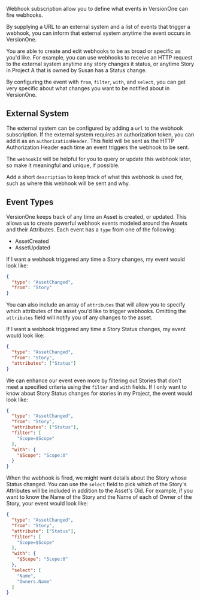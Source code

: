 Webhook subscription allow you to define what events in VersionOne can fire webhooks.

By supplying a URL to an external system and a list of events that trigger a webhook, you can inform that external system anytime the event occurs in VersionOne.  

You are able to create and edit webhooks to be as broad or specific as you'd like. For example, you can use webhooks to receive an HTTP request to the external system anytime any story changes it status, or anytime Story in Project A that is owned by Susan has a Status change.

By configuring the event with `from`, `filter`, `with`, and `select`, you can get very specific about what changes you want to be notified about in VersionOne.

## External System

The external system can be configured by adding a `url` to the webhook subscription.
If the external system requires an authorization token, you can add it as an `authorizationHeader`. This field will be sent as the HTTP Authorization Header each time an event triggers the webhook to be sent.

The `webhookId` will be helpful for you to query or update this webhook later, so make it meaningful and unique, if possible.

Add a short `description` to keep track of what this webhook is used for, such as where this webhook will be sent and why.

## Event Types

VersionOne keeps track of any time an Asset is created, or updated. This allows us to create powerful webhook events modeled around the Assets and their Attributes. Each event has a `type` from one of the following:

* AssetCreated
* AssetUpdated

If I want a webhook triggered any time a Story changes, my event would look like:
```json
{
  "type": "AssetChanged",
  "from": "Story"
}
```

You can also include an array of `attributes` that will allow you to specify which attributes of the asset you'd like to trigger webhooks. Omitting the `attributes` field will notify you of any changes to the asset. 


If I want a webhook triggered any time a Story Status changes, my event would look like:
```json
{
  "type": "AssetChanged",
  "from": "Story",
  "attributes": ["Status"]
}
```

We can enhance our event even more by filtering out Stories that don't meet a specified criteria using the `filter` and `with` fields. If I only want to know about Story Status changes for stories in my Project, the event would look like:

```json
{
  "type": "AssetChanged",
  "from": "Story",
  "attributes": ["Status"],
  "filter": [
    "Scope=$Scope"
  ],
  "with": {
    "$Scope": "Scope:0"
  }
}
```

When the webhook is fired, we might want details about the Story whose Status changed. You can use the `select` field to pick which of the Story's Attributes will be included in addition to the Asset's Oid. For example, if you want to know the Name of the Story and the Name of each of Owner of the Story, your event would look like:

```json
{
  "type": "AssetChanged",
  "from": "Story",
  "attribute": ["Status"],
  "filter": [
    "Scope=$Scope"
  ],
  "with": {
    "$Scope": "Scope:0"
  },
  "select": [
    "Name",
    "Owners.Name"
  ]
}
```